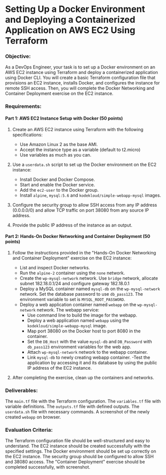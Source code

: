 # Setting Up a Docker Environment and Deploying a Containerized Application on AWS EC2 Using Terraform

### Objective:
As a DevOps Engineer, your task is to set up a Docker environment on an AWS EC2 instance
using Terraform and deploy a containerized application using Docker CLI.
You will create a basic Terraform configuration file that provisions an EC2 instance,
installs Docker, and configures the instance for remote SSH access.
Then, you will complete the Docker Networking and Container Deployment exercise on the EC2 instance.

### Requirements:

#### Part 1: AWS EC2 Instance Setup with Docker (50 points)

1. Create an AWS EC2 instance using Terraform with the following specifications:
    - Use Amazon Linux 2 as the base AMI.
    - Accept the instance type as a variable (default to t2.micro)
    - Use variables as much as you can.

1. Use a ```userdata.sh``` script to set up the Docker environment on the EC2 instance:
    - Install Docker and Docker Compose.
    - Start and enable the Docker service.
    - Add the ```ec2-user``` to the Docker group.
    - Install ```alpine```, ```mysql:5.6``` and ```kodekloud/simple-webapp-mysql``` images.

1. Configure the security group to allow SSH access from any IP address (0.0.0.0/0) and allow TCP traffic on port 38080 from any source IP address.

1. Provide the public IP address of the instance as an output.

#### Part 2: Hands-On Docker Networking and Container Deployment (50 points)

1. Follow the instructions provided in the "Hands-On Docker Networking and Container Deployment" exercise on the EC2 instance:

    - List and inspect Docker networks.
    - Run the `alpine-2` container using the `none` network.
    - Create the `wp-mysql-network` network. Use `bridge` network, allocate subnet 182.18.0.1/24 and configure gateway 182.18.0.1
    - Deploy a MySQL container named `mysql-db` on the `wp-mysql-network` network. Set the database password to use `db_pass123`. The environment variable to set is `MYSQL_ROOT_PASSWORD`.
    - Deploy a web application container named `webapp` on the `wp-mysql-network` network.
        The webapp service:
        - Use command line to build the image for the webapp.
        - Deploy a web application named `webapp` using the `kodekloud/simple-webapp-mysql` image.
        - Map port 38080 on the Docker host to port 8080 in the container.
        - Set the `DB_Host` with the value `mysql-db` and `DB_Password` with `db_pass123` environment variables for the web app.
        - Attach `wp-mysql-network` network to the webapp container.
        - Link `mysql-db` to newly creating webapp container.
    -Test the application by accessing it and its database by using the public IP address of the EC2 instance.
1. After completing the exercise, clean up the containers and networks.

### Deliverables:

The `main.tf` file with the Terraform configuration.
The `variables.tf` file with variable definitions.
The `outputs.tf` file with defined outputs.
The `userdata.sh` file with necessary commands.
A screenshot of the newly created `webapp` on browser.

### Evaluation Criteria:

The Terraform configuration file should be well-structured and easy to understand.
The EC2 instance should be created successfully with the specified settings.
The Docker environment should be set up correctly on the EC2 instance.
The security group should be configured to allow SSH and 38080 access.
The "Container Deployment" exercise should be completed successfully, with screenshot.
